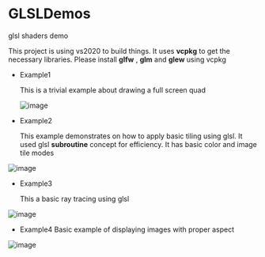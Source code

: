 # GLSLDemos
glsl shaders demo

This project is using vs2020 to build things. It uses __vcpkg__ to get the necessary libraries. Please install __glfw__ , __glm__ and __glew__ using vcpkg


* Example1

   This is a trivial example about drawing a full screen quad

   ![image](https://user-images.githubusercontent.com/824691/210187095-451d9807-ea6d-4096-abc5-a7975f9eb80c.png)


* Example2
   
   This example demonstrates on how to apply basic tiling using glsl. It used glsl __subroutine__ concept for efficiency.
   It has basic color and image tile modes

![image](https://user-images.githubusercontent.com/824691/210187055-7aa1d356-2ef0-4ddb-82e7-be5c81c95b01.png)


* Example3

  This a basic ray tracing using glsl

 ![image](https://user-images.githubusercontent.com/824691/210186978-87b148c9-5194-4d99-9adf-173651c44d65.png)

* Example4
  Basic example of displaying images with proper aspect

![image](https://user-images.githubusercontent.com/824691/210904729-c7a5bd59-16c5-4b1e-9644-b0071778149d.png)
